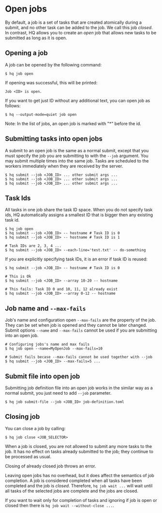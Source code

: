 # Open jobs

By default, a job is a set of tasks that are created atomically during a submit, and no other task can be added to the
job.
We call this job *closed*. In contrast, HQ allows you to create an *open* job that allows new tasks to be submitted as
long as it is open.

## Opening a job

A job can be opened by the following command:

```commandline
$ hq job open
```

If opening was successful, this will be printed:

```
Job <ID> is open.
```

If you want to get just ID without any additional text, you can open job as follows:

```commandline
$ hq --output-mode=quiet job open
```

Note: In the list of jobs, an open job is marked with "*" before the id.

## Submitting tasks into open jobs

A submit to an open job is the same as a normal submit, except that you must specify the job you are submitting to with
the `--job` argument. You may submit multiple times into the same job. Tasks are scheduled to the workers immediately
when they are received by the server.

```
$ hq submit --job <JOB_ID> ... other submit args ...
$ hq submit --job <JOB_ID> ... other submit args ...
$ hq submit --job <JOB_ID> ... other submit args ...
```

## Task Ids

All tasks in one job share the task ID space. When you do not specify task ids, HQ automatically assigns a smallest ID
that is bigger then any existing task id.

```commandline
$ hq job open
$ hq submit --job <JOB_ID> -- hostname # Task ID is 0 
$ hq submit --job <JOB_ID> -- hostname # Task ID is 1

# Task IDs are 2, 3, 4 ...
$ hq submit --job <JOB_ID> --each-line='test.txt' -- do-something
```

If you are explicitly specifying task IDs, it is an error if task ID is reused:

```commandline
$ hq submit --job <JOB_ID> -- hostname # Task ID is 0

# This is Ok 
$ hq submit --job <JOB_ID> --array 10-20 -- hostname

# This fails: Task ID 0 and 10, 11, 12 already exist
$ hq submit --job <JOB_ID> --array 0-12 -- hostname
```

## Job name and `--max-fails`

Job's name and configuration open `--max-fails` are the property of the job. They can be set when job is opened and they
cannot be later changed. Submit options `--name` and `--max-fails` cannot be used if you are submitting into an open
job.

```commandline
# Configuring jobs's name and max fails
$ hq job open --name=MyOpenJob --max-fails=10

# Submit fails becase --max-fails cannot be used together with --job
$ hq submit --job <JOB_ID> --max-fails=5 ...
```

## Submit file into open job

Submitting job definition file into an open job works in the similar way as a normal submit, you just need to
add `--job` parameter.

```commandline
$ hq job submit-file --job <JOB_ID> job-definition.toml
```

## Closing job

You can close a job by calling:

```commandline
$ hq job close <JOB_SELECTOR>
```

When a job is closed, you are not allowed to submit any more tasks to the job.
It has no effect on tasks already submitted to the job; they continue to be processed as usual.

Closing of already closed job throws an error.

Leaving open jobs has no overhead, but it does affect the semantics of job completion.
A job is considered completed when all tasks have been completed and the job is *closed*.
Therefore, `hq job wait ...` will wait until all tasks of the selected jobs are complete and the jobs are closed.

If you want to wait only for completion of tasks and ignoring if job is open or closed then there
is `hq job wait --without-close ...`.
